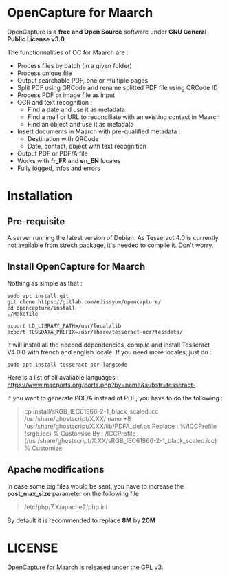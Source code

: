 
# OpenCapture for Maarch

OpenCapture is a **free and Open Source** software under **GNU General Public License v3.0**.

The functionnalities of OC for Maarch are :

 - Process files by batch (in a given folder)
 - Process unique file
 - Output searchable PDF, one or multiple pages
 - Split PDF using QRCode and rename splitted PDF file using QRCode ID
 - Process PDF or image file as input
 - OCR and text recognition :
	 - Find a date and use it as metadata
	 - Find a mail or URL to reconciliate with an existing contact in Maarch
	 - Find an object and use it as metadata
 - Insert documents in Maarch with pre-qualified metadata :
	 - Destination with QRCode
	 - Date, contact, object with text recognition
 - Output PDF or PDF/A file
 - Works with **fr_FR** and **en_EN** locales
 - Fully logged, infos and errors



# Installation

## Pre-requisite

A server running the latest version of Debian. As Tesseract 4.0 is currently not available from strech package, it's needed to compile it. Don't worry.

## Install OpenCapture for Maarch

Nothing as simple as that :

    sudo apt install git
    git clone https://gitlab.com/edissyum/opencapture/
    cd opencapture/install
    ./Makefile

    export LD_LIBRARY_PATH=/usr/local/lib
    export TESSDATA_PREFIX=/usr/share/tesseract-ocr/tessdata/


  It will install all the needed dependencies, compile and install Tesseract V4.0.0 with french and english locale. If you need more locales, just do :


    sudo apt install tesseract-ocr-langcode

  Here is a list of all available languages : https://www.macports.org/ports.php?by=name&substr=tesseract-



If you want to generate PDF/A instead of PDF, you have to do the following :

> cp install/sRGB_IEC61966-2-1_black_scaled.icc /usr/share/ghostscript/X.XX/
> nano +8 /usr/share/ghostscript/X.XX/lib/PDFA_def.ps
> Replace : %/ICCProfile (srgb.icc) % Customise
> By : /ICCProfile (/usr/share/ghostscript/X.XX/sRGB_IEC61966-2-1_black_scaled.icc)   % Customize

## Apache modifications

In case some big files would be sent, you have to increase the **post_max_size** parameter on the following file
> /etc/php/7.X/apache2/php.ini

By default it is recommended to replace **8M** by **20M**

# LICENSE

OpenCapture for Maarch is released under the GPL v3.
